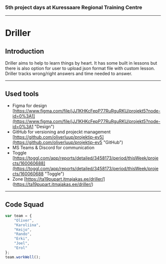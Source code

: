### 5th project days at Kuressaare Regional Training Centre
---
# Driller

## Introduction
Driller aims to help to learn things by heart. It has some built in lessons but there is also option for user to upload json format file with custom lesson. Driller tracks wrong/right answers and time needed to answer.

---
## Used tools
* Figma for design [https://www.figma.com/file/jJJ1KHKcFepP77RuRguRKU/projekt5?node-id=0%3A1](https://www.figma.com/file/jJJ1KHKcFepP77RuRguRKU/projekt5?node-id=0%3A1 "Design")
* GitHub for versioning and projeckt management [https://github.com/oliverluup/projektip-ev5](https://github.com/oliverluup/projektip-ev5 "GitHub")
* MS Teams & Discord for communication
* Toggle [https://toggl.com/app/reports/detailed/3458173/period/thisWeek/projects/160060688](https://toggl.com/app/reports/detailed/3458173/period/thisWeek/projects/160060688 "Toggle")
* Zone [https://ta19pupart.itmajakas.ee/driller/]
(https://ta19pupart.itmajakas.ee/driller/)

***

## Code Squad
```javascript
var team = {
    "Oliver",
    "Karoliina",
    "Keijo",
    "Rando",
    "Erki",
    "Joel",
    "Erol"
};
team.workWell();
```
